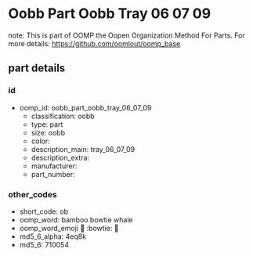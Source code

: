 # Oobb Part Oobb Tray 06 07 09  

note: This is part of OOMP the Oopen Organization Method For Parts. For more details: https://github.com/oomlout/oomp_base

##  part details





### id
* oomp_id: oobb_part_oobb_tray_06_07_09
  * classification: oobb
  * type: part
  * size: oobb
  * color: 
  * description_main: tray_06_07_09
  * description_extra: 
  * manufacturer: 
  * part_number: 

### other_codes
* short_code: ob
* oomp_word: bamboo bowtie whale
* oomp_word_emoji :bamboo: :bowtie: :whale:
* md5_6_alpha: 4eq8k
* md5_6: 710054